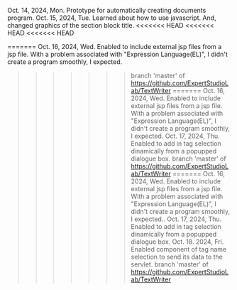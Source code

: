 Oct. 14, 2024, Mon. Prototype for automatically creating documents program.
Oct. 15, 2024, Tue. Learned about how to use javascript.
                  And, changed graphics of the section block title.
<<<<<<< HEAD
<<<<<<< HEAD
<<<<<<< HEAD
                  
=======
Oct. 16, 2024, Wed. Enabled to include external jsp files from a jsp file.
                  With a problem associated with "Expression Language(EL)",
                  I didn't create a program smoothly, I expected.
>>>>>>> branch 'master' of https://github.com/ExpertStudioLab/TextWriter
=======
Oct. 16, 2024, Wed. Enabled to include external jsp files from a jsp file.
                  With a problem associated with "Expression Language(EL)",
                  I didn't create a program smoothly, I expected.
Oct. 17, 2024, Thu. Enabled to add in tag selection dinamically from
                  a popupped dialogue box.
>>>>>>> branch 'master' of https://github.com/ExpertStudioLab/TextWriter
=======
Oct. 16, 2024, Wed. Enabled to include external jsp files from a jsp file.
                  With a problem associated with "Expression Language(EL)",
                  I didn't create a program smoothly, I expected..
Oct. 17, 2024, Thu. Enabled to add in tag selection dinamically from
                  a popupped dialogue box.
Oct. 18. 2024, Fri. Enabled component of tag name selection to send its data to the servlet.
>>>>>>> branch 'master' of https://github.com/ExpertStudioLab/TextWriter
